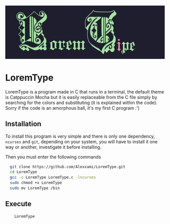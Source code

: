 ![Logo](https://github.com/Alexxami/LoremType/blob/main/full-logo.png)


# LoremType

LoremType is a program made in C that runs in a terminal, the default theme is Catppuccin Mocha but it is easily replaceable from the C file simply by searching for the colors and substituting (it is explained within the code). Sorry if the code is an amorphous ball, it's my first C program :')


## Installation

To install this program is very simple and there is only one dependency, `ncurses` and `git`, depending on your system, you will have to install it one way or another, investigate it before installing.

Then you must enter the following commands

```bash
  git clone https://github.com/Alexxami/LoremType.git
  cd LoremType
  gcc -o LoremType LoremType.c -lncurses
  sudo chmod +x LoremType
  sudo mv LoremType /bin     
```

## Execute

```bash
    LoremType
```





